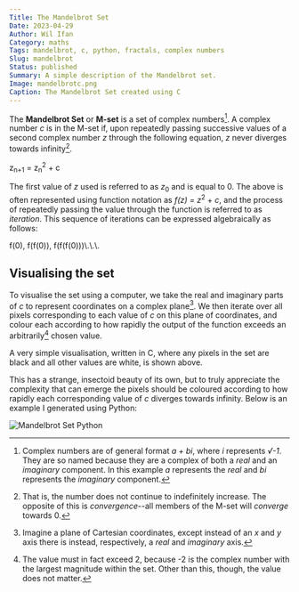 ```yaml
---
Title: The Mandelbrot Set
Date: 2023-04-29
Author: Wil Ifan
Category: maths
Tags: mandelbrot, c, python, fractals, complex numbers
Slug: mandelbrot
Status: published
Summary: A simple description of the Mandelbrot set.
Image: mandelbrotc.png
Caption: The Mandelbrot Set created using C
---
```


The **Mandelbrot Set** or **M-set** is a set of complex numbers[^compnum]. A complex number *c* is in the M-set if, upon repeatedly passing successive values of a second complex number *z* through the following equation, *z* never diverges towards infinity[^diverge].

<p>
z<sub>n+1</sub> = z<sub>n</sub><sup>2</sup> + c
</p>

The first value of *z* used is referred to as *z*<sub>0</sub> and is equal to 0. The above is often represented using function notation as *f(z) = z*<sup>2</sup> + *c*, and the process of repeatedly passing the value through the function is referred to as *iteration*. This sequence of iterations can be expressed algebraically as follows:

<p>
f(0), f(f(0)), f(f(f(0)))\.\.\.
</p>

## Visualising the set

To visualise the set using a computer, we take the real and imaginary parts of *c* to represent coordinates on a complex plane[^compplane]. We then iterate over all pixels corresponding to each value of *c* on this plane of coordinates, and colour each according to how rapidly the output of the function exceeds an arbitrarily[^arbval] chosen value.

A very simple visualisation, written in C, where any pixels in the set are black and all other values are white, is shown above.

This has a strange, insectoid beauty of its own, but to truly appreciate the complexity that can emerge the pixels should be coloured according to how rapidly each corresponding value of *c* diverges towards infinity. Below is an example I generated using Python:

![Mandelbrot Set Python]({static}/images/mandelbrotpython.png)


[^compnum]: Complex numbers are of general format *a + bi*, where *i* represents *&radic;-1*. They are so named because they are a complex of both a *real* and an *imaginary* component. In this example *a* represents the *real* and *bi* represents the *imaginary* component.

[^diverge]: That is, the number does not continue to indefinitely increase. The opposite of this is *convergence*--all members of the M-set will *converge* towards 0.

[^compplane]: Imagine a plane of Cartesian coordinates, except instead of an *x* and *y* axis there is instead, respectively, a *real* and *imaginary* axis.

[^arbval]: The value must in fact exceed 2, because -2 is the complex number with the largest magnitude within the set. Other than this, though, the value does not matter.
